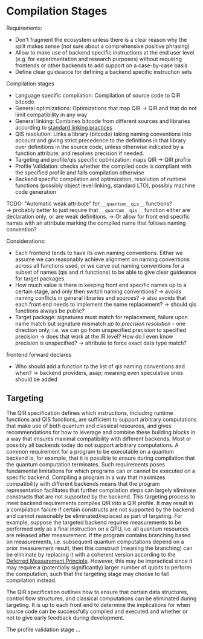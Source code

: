 # Compilation Stages

Requirements:
- Don't fragment the ecosystem unless there is a clear reason why the split makes sense (not sure about a comprehensive positive phrasing)
- Allow to make use of backend specific instructions at the end user level (e.g. for experimentation and research purposes) without requiring frontends or other backends to add support on a case-by-case basis
- Define clear guideance for defining a backend specific instruction sets

Compilation stages
- Language specific compilation: Compilation of source code to QIR bitcode
- General optimizations: Optimizations that map QIR -> QIR and that do not limit compatibility in any way
- General linking: Combines bitcode from different sources and libraries according to [standard linking practices]()
- QIS resolution: Links a library (bitcode) taking naming conventions into account and giving strict precedence to the definitions in that library over definitions in the source code, unless otherwise indicated by a function attribute, and resolves precision if needed.
- Targeting and profile/qis specific optimization: maps QIR -> QIR profile
- Profile Validation: checks whether the compiled code is compliant with the specified profile and fails compilation otherwise
- Backend specific compilation and optimization, resolution of runtime functions (possibly object level linking, standard LTO), possibly machine code generation

TODO: "Automatic weak attribute" for `__quantum__qis__` functions?  
-> probably better to just require that `__quantum__qis__` function either are declaration only, or are weak definitions. 
-> Or allow for front end specific names with an attribute marking the compiled name that follows naming convention?

Considerations:
- Each frontend tends to have its own naming conventions. Either we assume we can reasonably achieve alignment on naming conventions across all functions used, or we carve out naming conventions for a subset of names (qis and rt functions) to be able to give clear guideance for target packages.
- How much value is there in keeping front end specific names up to a certain stage, and only then switch naming conventions? -> avoids naming conflicts in general libraries and sources? -> also avoids that each front end needs to implement the name replacement? -> should qis functions always be public?
- Target package: signatures must match for replacement, failure upon name match but signature mismatch *up to precision resolution* - one direction only; i.e. we can go from unspecified precision to specified precision -> does that work at the IR level? How do I even know precision is unspecified? -> attribute to force exact data type match?

frontend forward declares

- Who should add a function to the list of qis naming conventions and when? -> backend providers, asap; meaning even speculative ones should be added

## Targeting

The QIR specification defines which instructions, including runtime functions and QIS functions, are sufficient to support arbitrary computations that make use of both quantum and classical resources, and gives recommendations for how to leverage and combine these building blocks in a way that ensures maximal compatibility with different backends. Most or possibly all backends today do not support arbitrary computations. A common requirement for a program to be executable on a quantum backend is, for example, that it is possible to ensure during compilation that the quantum computation terminates. Such requirements poses fundamental limitations for which programs can or cannot be executed on a specific backend. Compiling a program in a way that maximizes compatibility with different backends means that the program representation facilitates that further compilation steps can largely eliminate constructs that are not supported by the backend. This targeting process to meet backend requirements compiles QIR into a QIR profile. It may result in a compilation failure if certain constructs are not supported by the backend and cannot reasonably be eliminated/replaced as part of targeting. For example, suppose the targeted backend requires measurements to be performed only as a final instruction on a QPU, i.e. all quantum resources are released after measurement. If the program contains branching based on measurements, i.e. subsequent quantum computations depend on a prior measurement result, then this construct (meaning the branching) can be eliminate by replacing it with a coherent version according to the [Deferred Measurement Principle](https://en.wikipedia.org/wiki/Deferred_Measurement_Principle). However, this may be impractical since it may require a (potentially significantly) larger number of qubits to perform the computation, such that the targeting stage may choose to fail compilation instead.

The QIR specification outlines how to ensure that certain data structures, control flow structures, and classical computations can be eliminated during targeting. It is up to each front end to determine the implications for when source code can be successfully compiled and executed and whether or not to give early feedback during development. 

The profile validation stage ...
